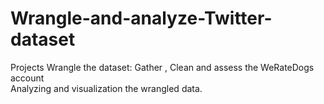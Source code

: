 # Wrangle-and-analyze-Twitter-dataset
Projects
Wrangle the dataset:
   Gather , Clean and assess the WeRateDogs account  
Analyzing and visualization the wrangled data.
